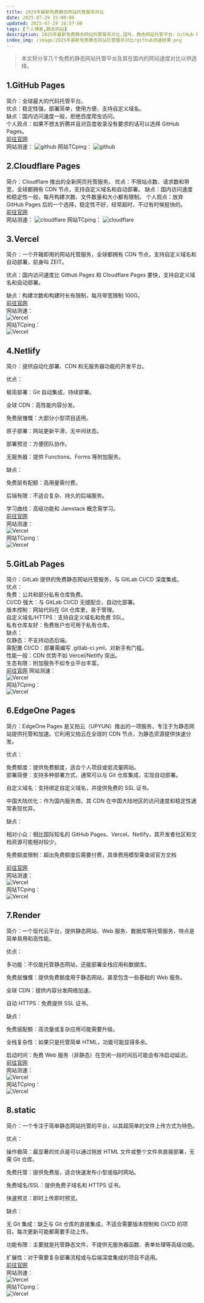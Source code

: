 ```yaml
---
title: 2025年最新免费静态网站托管服务对比
date: 2025-07-29 15:00:00
updated: 2025-07-29 16:57:00
tags: [个人博客,静态网站]
description: 2025年最新免费静态网站托管服务对比,国外，静态网站托管平台，GitHub Pages，Cloudflare Pages，Vercel，Netlify，GitLab Pages，Render，EdgeOne Pages，static，本文将分享几个免费的静态网站托管平台及其在国内的网站速度对比以供选择。，测速对比
index_img: /image/2025年最新免费静态网站托管服务对比/github测速结果.png
---
```

> 本文将分享几个免费的静态网站托管平台及其在国内的网站速度对比以供选择。
## 1.GitHub Pages  
简介：全球最大的代码托管平台。  
优点：稳定性强，部署简单，使用方便，支持自定义域名。  
缺点：国内访问速度一般，拒绝百度爬虫访问。  
个人观点：如果不想太折腾并且对百度收录没有要求的话可以选择 GitHub Pages。  
[前往官网](https://github.com/)  
网站测速： 
![github](/image/2025年最新免费静态网站托管服务对比/github测速结果.png)
网站TCping： 
![github](/image/2025年最新免费静态网站托管服务对比/githubTCping结果.png)
## 2.Cloudflare Pages
简介：Cloudflare 推出的全新网页托管服务。
优点：不限站点数、请求数和带宽，全球都拥有 CDN 节点，支持自定义域名和自动部署。
缺点：国内访问速度和稳定性一般，每月构建次数、文件数量和大小都有限制。
个人观点：放弃GitHub Pages 后的一个选择，稳定性不好，经常超时，不过有时候挺快的。  
[前往官网](https://pages.cloudflare.com/)  
网站测速： 
![cloudflare](/image/2025年最新免费静态网站托管服务对比/cloudflare测速结果.png)
网站TCping： 
![cloudflare](/image/2025年最新免费静态网站托管服务对比/cloudflareTCping结果.png)  
## 3.Vercel    
简介：一个开箱即用的网站托管服务，全球都拥有 CDN 节点，支持自定义域名和自动部署，前身叫 ZEIT。  

优点：国内访问速度比 Github Pages 和 Cloudflare Pages 要快，支持自定义域名和自动部署。  

缺点：构建次数和构建时长有限制，每月带宽限制 100G。  
[前往官网](https://vercel.com/)  
网站测速：  
![Vercel](/image/2025年最新免费静态网站托管服务对比/vercel测速结果.png)  
网站TCping：   
![Vercel](/image/2025年最新免费静态网站托管服务对比/vercelTCping结果.png)  
## 4.Netlify
简介：提供自动化部署、CDN 和无服务器功能的开发平台。

优点：

极简部署：Git 自动集成，持续部署。

全球 CDN：高性能内容分发。

免费层慷慨：大部分小型项目适用。

原子部署：网站更新平滑，无中间状态。

部署预览：方便团队协作。

无服务器：提供 Functions、Forms 等附加服务。

缺点：

免费层有配额：高用量需付费。

后端有限：不适合复杂、持久的后端服务。  
  
学习曲线：高级功能和 Jamstack 概念需学习。    
[前往官网](https://netlify.com/)    
网站测速：    
![Vercel](/image/2025年最新免费静态网站托管服务对比/netlify测速结果.png)  
网站TCping：   
![Vercel](/image/2025年最新免费静态网站托管服务对比/netfilyTCping结果.png)   
## 5.GitLab Pages  
简介：GitLab 提供的免费静态网站托管服务，与 GitLab CI/CD 深度集成。  
优点：  
免费：公共和部分私有仓库免费。  
CI/CD 强大：与 GitLab CI/CD 无缝配合，自动化部署。  
版本控制：网站代码在 Git 仓库里，易于管理。  
自定义域名/HTTPS：支持自定义域名和免费 SSL。  
私有仓库友好：免费账户也可用于私有仓库。  
缺点：  
仅静态：不支持动态后端。  
需配置 CI/CD：部署需编写 .gitlab-ci.yml，对新手有门槛。  
性能一般：CDN 优势不如 Vercel/Netlify 突出。  
生态有限：附加服务不如专业平台丰富。  
[前往官网](https://gitlab.com/pages)
网站测速：    
![Vercel](/image/2025年最新免费静态网站托管服务对比/gitlab测速.png)  
网站TCping：   
![Vercel](/image/2025年最新免费静态网站托管服务对比/gitlabTCping结果.png)  
## 6.EdgeOne Pages
简介：EdgeOne Pages 是又拍云（UPYUN）推出的一项服务，专注于为静态网站提供托管和加速。它利用又拍云在全球的 CDN 节点，为静态资源提供快速分发。

优点：

免费额度：提供免费额度，适合个人项目或低流量网站。  
部署简便：支持多种部署方式，通常可以与 Git 仓库集成，实现自动部署。

自定义域名：支持绑定自定义域名，并提供免费的 SSL 证书。

中国大陆优化：作为国内服务商，其 CDN 在中国大陆地区的访问速度和稳定性通常表现优异。

缺点：

相对小众：相比国际知名的 GitHub Pages、Vercel、Netlify，其开发者社区和文档资源可能相对较少。

免费额度限制：超出免费额度后需要付费，具体费用模型需查阅官方文档

[前往官网](https://edgeone.ai/)  
网站测速：    
![Vercel](/image/2025年最新免费静态网站托管服务对比/edgeone测速结果.png)  
网站TCping：   
![Vercel](/image/2025年最新免费静态网站托管服务对比/edgeoneTCping结果.png)  
## 7.Render

简介：一个现代云平台，提供静态网站、Web 服务、数据库等托管服务，特点是简单易用和高性能。

优点：

多功能：不仅能托管静态网站，还能部署全栈应用和数据库。

免费层慷慨：提供免费额度用于静态网站，甚至包含一些基础的 Web 服务。

全球 CDN：提供内容分发网络加速。

自动 HTTPS：免费提供 SSL 证书。

缺点：

免费层配额：高流量或复杂应用可能需要升级。

全栈复杂性：如果只是托管简单 HTML，功能可能显得多余。

启动时间：免费 Web 服务（非静态）在空闲一段时间后可能会有冷启动延迟。  
[前往官网](https://render.com/)  
网站测速：    
![Vercel](/image/2025年最新免费静态网站托管服务对比/Render测速.png)  
网站TCping：   
![Vercel](/image/2025年最新免费静态网站托管服务对比/RenderTCping结果.png)  
## 8.static
简介：一个专注于简单静态网站托管的平台，以其超简单的文件上传方式为特色。

优点：

操作极简：最显著的优点是可以通过拖放 HTML 文件或整个文件夹直接部署，无需 Git 仓库。

免费托管：提供免费层，适合快速发布小型或临时网站。

免费域名/SSL：提供免费子域名和 HTTPS 证书。

快速预览：即时上传即时预览。

缺点：

无 Git 集成：缺乏与 Git 仓库的直接集成，不适合需要版本控制和 CI/CD 的项目。每次更新可能都需要手动上传。

功能有限：主要就是托管静态文件，不提供无服务器函数、表单处理等高级功能。

扩展性：对于需要复杂部署流程或与后端深度集成的项目不适用。  
[前往官网](https://static.app/)  
网站测速：    
![Vercel](/image/2025年最新免费静态网站托管服务对比/static测速.png)  
网站TCping：   
![Vercel](/image/2025年最新免费静态网站托管服务对比/staticTCping结果.png)  

